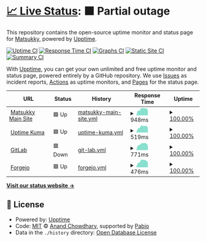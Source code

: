 # [📈 Live Status](https://status.matsukky.com): <!--live status--> **🟧 Partial outage**

This repository contains the open-source uptime monitor and status page for [Matsukky](https://git.matsukky.com), powered by [Upptime](https://github.com/upptime/upptime).

[![Uptime CI](https://github.com/matsukky/status/workflows/Uptime%20CI/badge.svg)](https://github.com/matsukky/status/actions?query=workflow%3A%22Uptime+CI%22)
[![Response Time CI](https://github.com/matsukky/status/workflows/Response%20Time%20CI/badge.svg)](https://github.com/matsukky/status/actions?query=workflow%3A%22Response+Time+CI%22)
[![Graphs CI](https://github.com/matsukky/status/workflows/Graphs%20CI/badge.svg)](https://github.com/matsukky/status/actions?query=workflow%3A%22Graphs+CI%22)
[![Static Site CI](https://github.com/matsukky/status/workflows/Static%20Site%20CI/badge.svg)](https://github.com/matsukky/status/actions?query=workflow%3A%22Static+Site+CI%22)
[![Summary CI](https://github.com/matsukky/status/workflows/Summary%20CI/badge.svg)](https://github.com/matsukky/status/actions?query=workflow%3A%22Summary+CI%22)

With [Upptime](https://upptime.js.org), you can get your own unlimited and free uptime monitor and status page, powered entirely by a GitHub repository. We use [Issues](https://github.com/matsukky/status/issues) as incident reports, [Actions](https://github.com/matsukky/status/actions) as uptime monitors, and [Pages](https://status.matsukky.com) for the status page.

<!--start: status pages-->
<!-- This summary is generated by Upptime (https://github.com/upptime/upptime) -->
<!-- Do not edit this manually, your changes will be overwritten -->
<!-- prettier-ignore -->
| URL | Status | History | Response Time | Uptime |
| --- | ------ | ------- | ------------- | ------ |
| <img alt="" src="https://icons.duckduckgo.com/ip3/www.matsukky.com.ico" height="13"> [Matsukky Main Site](https://www.matsukky.com) | 🟩 Up | [matsukky-main-site.yml](https://github.com/matsukky-bot/status/commits/HEAD/history/matsukky-main-site.yml) | <details><summary><img alt="Response time graph" src="./graphs/matsukky-main-site/response-time-week.png" height="20"> 948ms</summary><br><a href="https://status.matsukky.com/history/matsukky-main-site"><img alt="Response time 987" src="https://img.shields.io/endpoint?url=https%3A%2F%2Fraw.githubusercontent.com%2Fmatsukky-bot%2Fstatus%2FHEAD%2Fapi%2Fmatsukky-main-site%2Fresponse-time.json"></a><br><a href="https://status.matsukky.com/history/matsukky-main-site"><img alt="24-hour response time 800" src="https://img.shields.io/endpoint?url=https%3A%2F%2Fraw.githubusercontent.com%2Fmatsukky-bot%2Fstatus%2FHEAD%2Fapi%2Fmatsukky-main-site%2Fresponse-time-day.json"></a><br><a href="https://status.matsukky.com/history/matsukky-main-site"><img alt="7-day response time 948" src="https://img.shields.io/endpoint?url=https%3A%2F%2Fraw.githubusercontent.com%2Fmatsukky-bot%2Fstatus%2FHEAD%2Fapi%2Fmatsukky-main-site%2Fresponse-time-week.json"></a><br><a href="https://status.matsukky.com/history/matsukky-main-site"><img alt="30-day response time 987" src="https://img.shields.io/endpoint?url=https%3A%2F%2Fraw.githubusercontent.com%2Fmatsukky-bot%2Fstatus%2FHEAD%2Fapi%2Fmatsukky-main-site%2Fresponse-time-month.json"></a><br><a href="https://status.matsukky.com/history/matsukky-main-site"><img alt="1-year response time 987" src="https://img.shields.io/endpoint?url=https%3A%2F%2Fraw.githubusercontent.com%2Fmatsukky-bot%2Fstatus%2FHEAD%2Fapi%2Fmatsukky-main-site%2Fresponse-time-year.json"></a></details> | <details><summary><a href="https://status.matsukky.com/history/matsukky-main-site">100.00%</a></summary><a href="https://status.matsukky.com/history/matsukky-main-site"><img alt="All-time uptime 100.00%" src="https://img.shields.io/endpoint?url=https%3A%2F%2Fraw.githubusercontent.com%2Fmatsukky-bot%2Fstatus%2FHEAD%2Fapi%2Fmatsukky-main-site%2Fuptime.json"></a><br><a href="https://status.matsukky.com/history/matsukky-main-site"><img alt="24-hour uptime 100.00%" src="https://img.shields.io/endpoint?url=https%3A%2F%2Fraw.githubusercontent.com%2Fmatsukky-bot%2Fstatus%2FHEAD%2Fapi%2Fmatsukky-main-site%2Fuptime-day.json"></a><br><a href="https://status.matsukky.com/history/matsukky-main-site"><img alt="7-day uptime 100.00%" src="https://img.shields.io/endpoint?url=https%3A%2F%2Fraw.githubusercontent.com%2Fmatsukky-bot%2Fstatus%2FHEAD%2Fapi%2Fmatsukky-main-site%2Fuptime-week.json"></a><br><a href="https://status.matsukky.com/history/matsukky-main-site"><img alt="30-day uptime 100.00%" src="https://img.shields.io/endpoint?url=https%3A%2F%2Fraw.githubusercontent.com%2Fmatsukky-bot%2Fstatus%2FHEAD%2Fapi%2Fmatsukky-main-site%2Fuptime-month.json"></a><br><a href="https://status.matsukky.com/history/matsukky-main-site"><img alt="1-year uptime 100.00%" src="https://img.shields.io/endpoint?url=https%3A%2F%2Fraw.githubusercontent.com%2Fmatsukky-bot%2Fstatus%2FHEAD%2Fapi%2Fmatsukky-main-site%2Fuptime-year.json"></a></details>
| <img alt="" src="https://icons.duckduckgo.com/ip3/kuma.matsukky.com.ico" height="13"> [Uptime Kuma](https://kuma.matsukky.com) | 🟩 Up | [uptime-kuma.yml](https://github.com/matsukky-bot/status/commits/HEAD/history/uptime-kuma.yml) | <details><summary><img alt="Response time graph" src="./graphs/uptime-kuma/response-time-week.png" height="20"> 519ms</summary><br><a href="https://status.matsukky.com/history/uptime-kuma"><img alt="Response time 501" src="https://img.shields.io/endpoint?url=https%3A%2F%2Fraw.githubusercontent.com%2Fmatsukky-bot%2Fstatus%2FHEAD%2Fapi%2Fuptime-kuma%2Fresponse-time.json"></a><br><a href="https://status.matsukky.com/history/uptime-kuma"><img alt="24-hour response time 454" src="https://img.shields.io/endpoint?url=https%3A%2F%2Fraw.githubusercontent.com%2Fmatsukky-bot%2Fstatus%2FHEAD%2Fapi%2Fuptime-kuma%2Fresponse-time-day.json"></a><br><a href="https://status.matsukky.com/history/uptime-kuma"><img alt="7-day response time 519" src="https://img.shields.io/endpoint?url=https%3A%2F%2Fraw.githubusercontent.com%2Fmatsukky-bot%2Fstatus%2FHEAD%2Fapi%2Fuptime-kuma%2Fresponse-time-week.json"></a><br><a href="https://status.matsukky.com/history/uptime-kuma"><img alt="30-day response time 501" src="https://img.shields.io/endpoint?url=https%3A%2F%2Fraw.githubusercontent.com%2Fmatsukky-bot%2Fstatus%2FHEAD%2Fapi%2Fuptime-kuma%2Fresponse-time-month.json"></a><br><a href="https://status.matsukky.com/history/uptime-kuma"><img alt="1-year response time 501" src="https://img.shields.io/endpoint?url=https%3A%2F%2Fraw.githubusercontent.com%2Fmatsukky-bot%2Fstatus%2FHEAD%2Fapi%2Fuptime-kuma%2Fresponse-time-year.json"></a></details> | <details><summary><a href="https://status.matsukky.com/history/uptime-kuma">100.00%</a></summary><a href="https://status.matsukky.com/history/uptime-kuma"><img alt="All-time uptime 99.91%" src="https://img.shields.io/endpoint?url=https%3A%2F%2Fraw.githubusercontent.com%2Fmatsukky-bot%2Fstatus%2FHEAD%2Fapi%2Fuptime-kuma%2Fuptime.json"></a><br><a href="https://status.matsukky.com/history/uptime-kuma"><img alt="24-hour uptime 100.00%" src="https://img.shields.io/endpoint?url=https%3A%2F%2Fraw.githubusercontent.com%2Fmatsukky-bot%2Fstatus%2FHEAD%2Fapi%2Fuptime-kuma%2Fuptime-day.json"></a><br><a href="https://status.matsukky.com/history/uptime-kuma"><img alt="7-day uptime 100.00%" src="https://img.shields.io/endpoint?url=https%3A%2F%2Fraw.githubusercontent.com%2Fmatsukky-bot%2Fstatus%2FHEAD%2Fapi%2Fuptime-kuma%2Fuptime-week.json"></a><br><a href="https://status.matsukky.com/history/uptime-kuma"><img alt="30-day uptime 99.91%" src="https://img.shields.io/endpoint?url=https%3A%2F%2Fraw.githubusercontent.com%2Fmatsukky-bot%2Fstatus%2FHEAD%2Fapi%2Fuptime-kuma%2Fuptime-month.json"></a><br><a href="https://status.matsukky.com/history/uptime-kuma"><img alt="1-year uptime 99.91%" src="https://img.shields.io/endpoint?url=https%3A%2F%2Fraw.githubusercontent.com%2Fmatsukky-bot%2Fstatus%2FHEAD%2Fapi%2Fuptime-kuma%2Fuptime-year.json"></a></details>
| <img alt="" src="https://icons.duckduckgo.com/ip3/git.matsukky.com.ico" height="13"> [GitLab](https://git.matsukky.com) | 🟥 Down | [git-lab.yml](https://github.com/matsukky-bot/status/commits/HEAD/history/git-lab.yml) | <details><summary><img alt="Response time graph" src="./graphs/git-lab/response-time-week.png" height="20"> 771ms</summary><br><a href="https://status.matsukky.com/history/git-lab"><img alt="Response time 828" src="https://img.shields.io/endpoint?url=https%3A%2F%2Fraw.githubusercontent.com%2Fmatsukky-bot%2Fstatus%2FHEAD%2Fapi%2Fgit-lab%2Fresponse-time.json"></a><br><a href="https://status.matsukky.com/history/git-lab"><img alt="24-hour response time 624" src="https://img.shields.io/endpoint?url=https%3A%2F%2Fraw.githubusercontent.com%2Fmatsukky-bot%2Fstatus%2FHEAD%2Fapi%2Fgit-lab%2Fresponse-time-day.json"></a><br><a href="https://status.matsukky.com/history/git-lab"><img alt="7-day response time 771" src="https://img.shields.io/endpoint?url=https%3A%2F%2Fraw.githubusercontent.com%2Fmatsukky-bot%2Fstatus%2FHEAD%2Fapi%2Fgit-lab%2Fresponse-time-week.json"></a><br><a href="https://status.matsukky.com/history/git-lab"><img alt="30-day response time 828" src="https://img.shields.io/endpoint?url=https%3A%2F%2Fraw.githubusercontent.com%2Fmatsukky-bot%2Fstatus%2FHEAD%2Fapi%2Fgit-lab%2Fresponse-time-month.json"></a><br><a href="https://status.matsukky.com/history/git-lab"><img alt="1-year response time 828" src="https://img.shields.io/endpoint?url=https%3A%2F%2Fraw.githubusercontent.com%2Fmatsukky-bot%2Fstatus%2FHEAD%2Fapi%2Fgit-lab%2Fresponse-time-year.json"></a></details> | <details><summary><a href="https://status.matsukky.com/history/git-lab">100.00%</a></summary><a href="https://status.matsukky.com/history/git-lab"><img alt="All-time uptime 98.79%" src="https://img.shields.io/endpoint?url=https%3A%2F%2Fraw.githubusercontent.com%2Fmatsukky-bot%2Fstatus%2FHEAD%2Fapi%2Fgit-lab%2Fuptime.json"></a><br><a href="https://status.matsukky.com/history/git-lab"><img alt="24-hour uptime 100.00%" src="https://img.shields.io/endpoint?url=https%3A%2F%2Fraw.githubusercontent.com%2Fmatsukky-bot%2Fstatus%2FHEAD%2Fapi%2Fgit-lab%2Fuptime-day.json"></a><br><a href="https://status.matsukky.com/history/git-lab"><img alt="7-day uptime 100.00%" src="https://img.shields.io/endpoint?url=https%3A%2F%2Fraw.githubusercontent.com%2Fmatsukky-bot%2Fstatus%2FHEAD%2Fapi%2Fgit-lab%2Fuptime-week.json"></a><br><a href="https://status.matsukky.com/history/git-lab"><img alt="30-day uptime 98.79%" src="https://img.shields.io/endpoint?url=https%3A%2F%2Fraw.githubusercontent.com%2Fmatsukky-bot%2Fstatus%2FHEAD%2Fapi%2Fgit-lab%2Fuptime-month.json"></a><br><a href="https://status.matsukky.com/history/git-lab"><img alt="1-year uptime 98.79%" src="https://img.shields.io/endpoint?url=https%3A%2F%2Fraw.githubusercontent.com%2Fmatsukky-bot%2Fstatus%2FHEAD%2Fapi%2Fgit-lab%2Fuptime-year.json"></a></details>
| <img alt="" src="https://icons.duckduckgo.com/ip3/forgejo.matsukky.com.ico" height="13"> [Forgejo](https://forgejo.matsukky.com) | 🟩 Up | [forgejo.yml](https://github.com/matsukky-bot/status/commits/HEAD/history/forgejo.yml) | <details><summary><img alt="Response time graph" src="./graphs/forgejo/response-time-week.png" height="20"> 476ms</summary><br><a href="https://status.matsukky.com/history/forgejo"><img alt="Response time 512" src="https://img.shields.io/endpoint?url=https%3A%2F%2Fraw.githubusercontent.com%2Fmatsukky-bot%2Fstatus%2FHEAD%2Fapi%2Fforgejo%2Fresponse-time.json"></a><br><a href="https://status.matsukky.com/history/forgejo"><img alt="24-hour response time 375" src="https://img.shields.io/endpoint?url=https%3A%2F%2Fraw.githubusercontent.com%2Fmatsukky-bot%2Fstatus%2FHEAD%2Fapi%2Fforgejo%2Fresponse-time-day.json"></a><br><a href="https://status.matsukky.com/history/forgejo"><img alt="7-day response time 476" src="https://img.shields.io/endpoint?url=https%3A%2F%2Fraw.githubusercontent.com%2Fmatsukky-bot%2Fstatus%2FHEAD%2Fapi%2Fforgejo%2Fresponse-time-week.json"></a><br><a href="https://status.matsukky.com/history/forgejo"><img alt="30-day response time 512" src="https://img.shields.io/endpoint?url=https%3A%2F%2Fraw.githubusercontent.com%2Fmatsukky-bot%2Fstatus%2FHEAD%2Fapi%2Fforgejo%2Fresponse-time-month.json"></a><br><a href="https://status.matsukky.com/history/forgejo"><img alt="1-year response time 512" src="https://img.shields.io/endpoint?url=https%3A%2F%2Fraw.githubusercontent.com%2Fmatsukky-bot%2Fstatus%2FHEAD%2Fapi%2Fforgejo%2Fresponse-time-year.json"></a></details> | <details><summary><a href="https://status.matsukky.com/history/forgejo">100.00%</a></summary><a href="https://status.matsukky.com/history/forgejo"><img alt="All-time uptime 98.37%" src="https://img.shields.io/endpoint?url=https%3A%2F%2Fraw.githubusercontent.com%2Fmatsukky-bot%2Fstatus%2FHEAD%2Fapi%2Fforgejo%2Fuptime.json"></a><br><a href="https://status.matsukky.com/history/forgejo"><img alt="24-hour uptime 100.00%" src="https://img.shields.io/endpoint?url=https%3A%2F%2Fraw.githubusercontent.com%2Fmatsukky-bot%2Fstatus%2FHEAD%2Fapi%2Fforgejo%2Fuptime-day.json"></a><br><a href="https://status.matsukky.com/history/forgejo"><img alt="7-day uptime 100.00%" src="https://img.shields.io/endpoint?url=https%3A%2F%2Fraw.githubusercontent.com%2Fmatsukky-bot%2Fstatus%2FHEAD%2Fapi%2Fforgejo%2Fuptime-week.json"></a><br><a href="https://status.matsukky.com/history/forgejo"><img alt="30-day uptime 98.37%" src="https://img.shields.io/endpoint?url=https%3A%2F%2Fraw.githubusercontent.com%2Fmatsukky-bot%2Fstatus%2FHEAD%2Fapi%2Fforgejo%2Fuptime-month.json"></a><br><a href="https://status.matsukky.com/history/forgejo"><img alt="1-year uptime 98.37%" src="https://img.shields.io/endpoint?url=https%3A%2F%2Fraw.githubusercontent.com%2Fmatsukky-bot%2Fstatus%2FHEAD%2Fapi%2Fforgejo%2Fuptime-year.json"></a></details>

<!--end: status pages-->

[**Visit our status website →**](https://status.matsukky.com)

## 📄 License

- Powered by: [Upptime](https://github.com/upptime/upptime)
- Code: [MIT](./LICENSE) © [Anand Chowdhary](https://anandchowdhary.com), supported by [Pabio](https://pabio.com)
- Data in the `./history` directory: [Open Database License](https://opendatacommons.org/licenses/odbl/1-0/)

